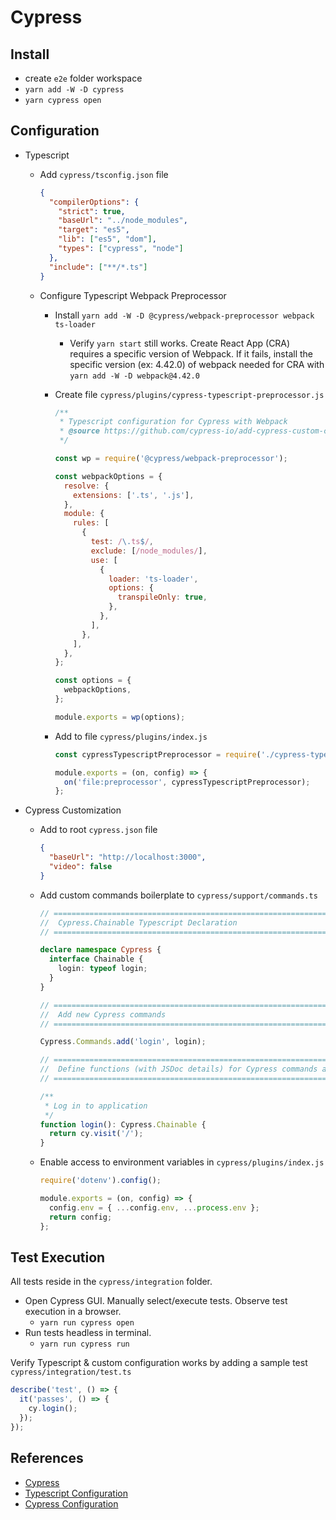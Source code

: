 # Cypress

## Install

- create `e2e` folder workspace
- `yarn add -W -D cypress`
- `yarn cypress open`

## Configuration

- Typescript

  - Add `cypress/tsconfig.json` file
    ```json
    {
      "compilerOptions": {
        "strict": true,
        "baseUrl": "../node_modules",
        "target": "es5",
        "lib": ["es5", "dom"],
        "types": ["cypress", "node"]
      },
      "include": ["**/*.ts"]
    }
    ```
  - Configure Typescript Webpack Preprocessor

    - Install `yarn add -W -D @cypress/webpack-preprocessor webpack ts-loader`
      - Verify `yarn start` still works. Create React App (CRA) requires a specific version of Webpack. If it fails, install the specific version (ex: 4.42.0) of webpack needed for CRA with `yarn add -W -D webpack@4.42.0`
    - Create file `cypress/plugins/cypress-typescript-preprocessor.js`

      ```js
      /**
       * Typescript configuration for Cypress with Webpack
       * @source https://github.com/cypress-io/add-cypress-custom-command-in-typescript/blob/master/cypress/plugins/cy-ts-preprocessor.js
       */

      const wp = require('@cypress/webpack-preprocessor');

      const webpackOptions = {
        resolve: {
          extensions: ['.ts', '.js'],
        },
        module: {
          rules: [
            {
              test: /\.ts$/,
              exclude: [/node_modules/],
              use: [
                {
                  loader: 'ts-loader',
                  options: {
                    transpileOnly: true,
                  },
                },
              ],
            },
          ],
        },
      };

      const options = {
        webpackOptions,
      };

      module.exports = wp(options);
      ```

    - Add to file `cypress/plugins/index.js`

      ```js
      const cypressTypescriptPreprocessor = require('./cypress-typescript-preprocessor');

      module.exports = (on, config) => {
        on('file:preprocessor', cypressTypescriptPreprocessor);
      };
      ```

- Cypress Customization

  - Add to root `cypress.json` file

    ```json
    {
      "baseUrl": "http://localhost:3000",
      "video": false
    }
    ```

  - Add custom commands boilerplate to `cypress/support/commands.ts`

    ```ts
    // ================================================================================================
    //  Cypress.Chainable Typescript Declaration
    // ================================================================================================

    declare namespace Cypress {
      interface Chainable {
        login: typeof login;
      }
    }

    // ================================================================================================
    //  Add new Cypress commands
    // ================================================================================================

    Cypress.Commands.add('login', login);

    // ================================================================================================
    //  Define functions (with JSDoc details) for Cypress commands added
    // ================================================================================================

    /**
     * Log in to application
     */
    function login(): Cypress.Chainable {
      return cy.visit('/');
    }
    ```

  - Enable access to environment variables in `cypress/plugins/index.js`

    ```js
    require('dotenv').config();

    module.exports = (on, config) => {
      config.env = { ...config.env, ...process.env };
      return config;
    };
    ```

## Test Execution

All tests reside in the `cypress/integration` folder.

- Open Cypress GUI. Manually select/execute tests. Observe test execution in a browser.
  - `yarn run cypress open`
- Run tests headless in terminal.
  - `yarn run cypress run`

Verify Typescript & custom configuration works by adding a sample test `cypress/integration/test.ts`

```ts
describe('test', () => {
  it('passes', () => {
    cy.login();
  });
});
```

## References

- [Cypress](https://www.cypress.io/)
- [Typescript Configuration](https://docs.cypress.io/guides/tooling/typescript-support.html)
- [Cypress Configuration](https://docs.cypress.io/guides/references/configuration.html)
